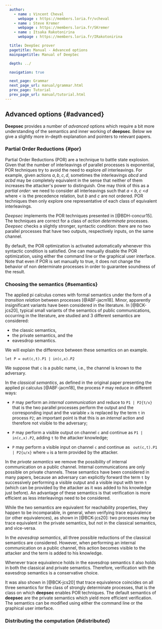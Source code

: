 ```yaml
---
  author:
    - name : Vincent Cheval
      webpage : https://members.loria.fr/vcheval
    - name : Steve Kremer
      webpage : https://members.loria.fr/SKremer
    - name : Itsaka Rakotonirina
      webpage : https://members.loria.fr/IRakotonirina

  title: DeepSec prover
  pagetitle: Manual - Advanced options
  mainpagetitle: Manual of DeepSec

  depth: ../

  navigation: true

  next_page: Grammar
  next_page_url: manual/grammar.html
  prev_page: Tutorial
  prev_page_url: manual/tutorial.html
---
```



## Advanced options {#advanced}

**Deepsec** provides a number of _advanced_ options which require a bit more understanding of the semantics and inner working of **deepsec**. Below we give a slightly more in-depth explanation and pointers to relevant papers.


### Partial Order Reductions {#por}


Partial Order Reductions (POR) are a technique to battle state explosion. Given that the number of interleavings of parallel processes is exponential, POR techniques try to avoid the need to explore _all_ interleavings. For example, given actions $a, b, c, d$, sometimes the interleavings $a b c d$ and $a c b d$ may be completely equivalent in the sense that neither of them increases the attacker's power to distinguish. One may think of this as a _partial order_: we need to consider all interleavings such that
$a$ < $b,c$ <$d$ where < is the precedence relation, but $b$ and $c$ are not ordered. POR techniques then only explore one representative of each class of equivalent interleavings.

*Deepsec* implements the POR techniques presented in [@BDH-concur15]. The techniques are correct for a class of _action determinate_ processes. *Deepsec* checks a slightly stronger, syntactic condition: there are no two parallel processes that have two outputs, respectively inputs, on the same channel.

By default, the POR optimization is activated automatically whenever this syntactic condition is satisfied. One can manually disable the POR optimization, using either the command line or the graphical user interface. Note that even if POR is set manually to true, it does not change the behavior of non determinate processes in order to guarantee soundness of the result.


### Choosing the semantics {#semantics}

The applied pi calculus comes with formal semantics under the form of a _transition relation_ between processes [@ABF-jacm18]. Minor, apparently insignificant variants have been considered in the literature. In [@BCK-jcs20], typical small variants of the semantics of public communications, occurring in the literature, are studied and 3 different semantics are considered:

 * the classic semantics,
 * the private semantics, and the
 * eavesdrop semantics.

We will explain the difference between these semantics on an example.

```{.deepsec}
let P = out(c,t).P1 | in(c,x).P2
```
We suppose that `c` is a public name, i.e., the channel is known to the adversary.


In the _classical semantics_, as defined in the original paper presenting the applied pi calculus [@ABF-jacm18], the process `P` may reduce in different ways:

 * `P` may perform an _internal communication_ and reduce to `P1 | P2{t/x}` that is the two parallel processes perform the output and the corresponding input and the variable `x` is replaced by the term `t` in process `P2`; an important point is that this is an _internal_ action and therefore not visible to the adversary;

 * `P` may perform a visible output on channel `c` and continue as `P1 | in(c,x).P2`, adding `t` to the attacker knowledge;

 * `P` may perform a visible input on channel `c` and continue as ` out(c,t).P1 | P2{u/x}` where `u` is a term provided by the attacker.


In the _private semantics_ we remove the possibility of internal communication on a public channel. Internal communications are only possible on private channels. These semantics have been considered in many papers, because an adversary can explicitly forward the term `t` by successively performing a visible output and a visible input with term `t` (which can be provided by the attacker as it was added to his knowledge just before). An advantage of these semantics is that verification is more efficient as less interleavings need to be considered.

While the two semantics are equivalent for reachability properties, they happen to be incomparable, in general, when verifying trace equivalence (or other equivalences), as shown in [@BCK-jcs20]: two processes may be trace equivalent in the private semantics, but not in the classical semantics, and vice-versa.


In the _eavesdrop semantics_, all three possible reductions of the classical semantics are considered. However, when performing an internal communication on a public channel, this action becomes visible to the attacker and the term is added to his knowledge.

Whenever trace equivalence holds in the eavesdrop semantics it also holds in both the classical and private semantics. Therefore, verification with the eavesdrop semantics is a conservative choice.



It was also shown in [@BCK-jcs20] that trace equivalence coincides on all three semantics for the class of strongly determinate processes, that is the class on which **deepsec** enables POR techniques. The default semantics of **deepsec** are the private semantics which yield more efficient verification. The semantics can be modified using either the command line or the graphical user interface.




### Distributing the computation {#distributed}





